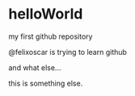 # helloWorld
my first github repository

@felixoscar is trying to learn github

and what else...

this is something else.
